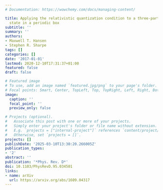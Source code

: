 ```yaml
---
# Documentation: https://wowchemy.com/docs/managing-content/

title: Applying the relativistic quantization condition to a three-particle bound
  state in a periodic box
subtitle: ''
summary: ''
authors:
- Maxwell T. Hansen
- Stephen R. Sharpe
tags: []
categories: []
date: '2017-01-01'
lastmod: 2020-12-10T17:31:37+01:00
featured: false
draft: false

# Featured image
# To use, add an image named `featured.jpg/png` to your page's folder.
# Focal points: Smart, Center, TopLeft, Top, TopRight, Left, Right, BottomLeft, Bottom, BottomRight.
image:
  caption: ''
  focal_point: ''
  preview_only: false

# Projects (optional).
#   Associate this post with one or more of your projects.
#   Simply enter your project's folder or file name without extension.
#   E.g. `projects = ["internal-project"]` references `content/project/deep-learning/index.md`.
#   Otherwise, set `projects = []`.
projects: []
publishDate: '2025-03-10T13:30:20.266005Z'
publication_types:
- '2'
abstract: ''
publication: '*Phys. Rev. D*'
doi: 10.1103/PhysRevD.95.034501
links:
- name: arXiv
  url: https://arxiv.org/abs/1609.04317
---
```

